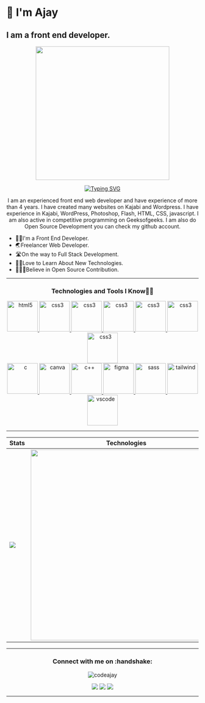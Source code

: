 # 👋 I'm Ajay
## I am a front end developer.
<p align='center'>
<img src='https://user-images.githubusercontent.com/58427577/213914461-b89f6bf5-d8ba-4bc3-87c7-ab41c4a5321b.png' width='350'> 
</p>

<div align="center" title="Who am I?"> 
  
[![Typing SVG](https://readme-typing-svg.herokuapp.com?font=edo&size=30&duration=5000&color=00f7ff&background=EB00FF00&center=true&vCenter=true&width=600&lines=+Hi,+👋+I'm+Ajay;Frontend+Developer⚡;Open+Source+Enthusiast🥑;Exploring+WebDev💥)](https://git.io/typing-svg)

</div>

<p align='center'>  I am an experienced front end web developer and have experience of more than 4 years. I have created many websites on Kajabi and Wordpress. I have experience in Kajabi, WordPress, Photoshop, Flash, HTML, CSS, javascript. I am also active in competitive programming on Geeksofgeeks. I am also do Open Source Development you can check my github account. 
</p>

<!-- Intro -->
- 🧑‍💻I'm a Front End Developer.
- 🌏Freelancer Web Developer.
- 🛣️On the way to Full Stack Development.
- 🙌🏻Love to Learn About New Technologies.
- 🧑‍🤝‍🧑Believe in Open Source Contribution.
<hr>
  

<h3 align="center">Technologies and Tools I Know👨‍💻</h3>
<p align="center"> 
<a href="https://www.w3schools.com/html/" target="_blank" rel="noreferrer"> <img src="https://cdn.jsdelivr.net/gh/devicons/devicon/icons/html5/html5-original.svg" alt="html5" width="80" height="80"/> </a>  <a href="https://www.w3schools.com/css/" target="_blank" rel="noreferrer"> <img src="https://cdn.jsdelivr.net/gh/devicons/devicon/icons/css3/css3-original.svg" alt="css3" width="80" height="80"/> </a>  <a href="https://developer.mozilla.org/en-US/docs/Web/JavaScript" target="_blank" rel="noreferrer"> <img src="https://cdn.jsdelivr.net/gh/devicons/devicon/icons/javascript/javascript-original.svg" alt="css3" width="80" height="80"/> </a> <a href="https://reactjs.org/" target="_blank" rel="noreferrer"> <img src="https://cdn.jsdelivr.net/gh/devicons/devicon/icons/react/react-original.svg" alt="css3" width="80" height="80"/> </a> <a href="https://wordpress.com/" target="_blank" rel="noreferrer"> <img src="https://cdn.jsdelivr.net/gh/devicons/devicon/icons/wordpress/wordpress-original.svg" alt="css3" width="80" height="80"/> </a> <a href="https://jquery.com/" target="_blank" rel="noreferrer"> <img src="https://cdn.jsdelivr.net/gh/devicons/devicon/icons/jquery/jquery-original.svg" alt="css3" width="80" height="80"/> </a>  <a href="https://getbootstrap.com/" target="_blank" rel="noreferrer"> <img src="https://cdn.jsdelivr.net/gh/devicons/devicon/icons/bootstrap/bootstrap-original.svg" alt="css3" width="80" height="80"/> </a> <br><a href="https://www.cprogramming.com/" target="_blank" rel="noreferrer"> <img src="https://cdn.jsdelivr.net/gh/devicons/devicon/icons/c/c-original.svg" alt="c" width="80" height="80"/> </a> <a href="https://www.canva.com/" target="_blank" rel="noreferrer"> <img src="https://cdn.jsdelivr.net/gh/devicons/devicon/icons/canva/canva-original.svg" alt="canva" width="80" height="80"/> </a> <a href="https://www.w3schools.com/cpp/cpp_intro.asp" target="_blank" rel="noreferrer"> <img src="https://cdn.jsdelivr.net/gh/devicons/devicon/icons/cplusplus/cplusplus-original.svg" alt="c++" width="80" height="80"/> </a> <a href="https://www.figma.com/" target="_blank" rel="noreferrer"> <img src="https://cdn.jsdelivr.net/gh/devicons/devicon/icons/figma/figma-original.svg" alt="figma" width="80" height="80"/> </a>   <a href="https://sass-lang.com/guide" target="_blank" rel="noreferrer"> <img src="https://cdn.jsdelivr.net/gh/devicons/devicon/icons/sass/sass-original.svg" alt="sass" width="80" height="80"/> </a> <a href="https://tailwindcss.com/" target="_blank" rel="noreferrer"> <img src="https://cdn.jsdelivr.net/gh/devicons/devicon/icons/tailwindcss/tailwindcss-plain.svg" alt="tailwind" width="80" height="80"/> </a> <a href="https://code.visualstudio.com/" target="_blank" rel="noreferrer"> <img src="https://cdn.jsdelivr.net/gh/devicons/devicon/icons/vscode/vscode-original.svg" alt="vscode" width="80" height="80"/> </a> </p>
<hr>
  
  

| Stats  | Technologies  | Contribution |
| :---         |     :---:      |          ---: |
| <img  src="https://github-readme-stats.vercel.app/api?username=codeajay&show_icons=true&theme=blue-green"/> | <img  src="https://github-readme-stats.vercel.app/api/top-langs/?username=codeajay&theme=blue-green&langs_count=8&layout=compact" width="500" height="auto" /> | [![GitHub Streak](http://github-readme-streak-stats.herokuapp.com?user=codeajay&theme=dark&background=000000)](https://git.io/streak-stats) |
<hr> 

<!-- Social Media -->
<h3 align="center"><b>Connect with me on</b> :handshake:</h3>
<p align="center"> <img src="https://komarev.com/ghpvc/?username=codeajay&label=Profile%20views&color=0e75b6&style=flat" alt="codeajay" /> </p>
<div align="center">
<a href="https://www.linkedin.com/in/ajaykumarak/"><img src="https://img.shields.io/badge/linkedin-%230077B5.svg?style=for-the-badge&logo=linkedin&logoColor=white"/></a>
<a href="https://twitter.com/ajaykumaret"> <img src="https://img.shields.io/badge/Twitter-%231DA1F2.svg?style=for-the-badge&logo=Twitter&logoColor=white"/><a>
<a href="https://www.instagram.com/ajaykumar_54_/"><img src="https://img.shields.io/badge/Instagram-E4405F?style=for-the-badge&logo=instagram&logoColor=white"/></a>
</div>
 <hr>
